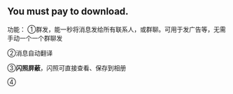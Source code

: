 ## You must pay to download.


功能：
①群发，能一秒将消息发给所有联系人，或群聊。可用于发广告等，无需手动一个一个群聊发

②消息自动翻译

③**闪照屏蔽**，闪照可直接查看、保存到相册

④
